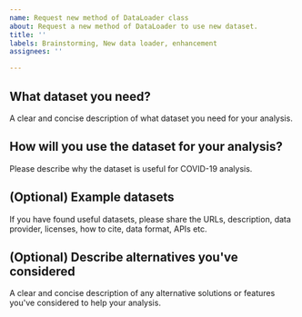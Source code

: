 ```yaml
---
name: Request new method of DataLoader class
about: Request a new method of DataLoader to use new dataset.
title: ''
labels: Brainstorming, New data loader, enhancement
assignees: ''

---
```


## What dataset you need?
A clear and concise description of what dataset you need for your analysis.

## How will you use the dataset for your analysis?
Please describe why the dataset is useful for COVID-19 analysis.

## (Optional) Example datasets
If you have found useful datasets, please share the URLs, description, data provider, licenses, how to cite, data format, APIs etc.

## (Optional) Describe alternatives you've considered
A clear and concise description of any alternative solutions or features you've considered to help your analysis.

